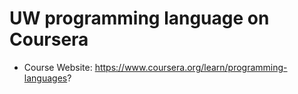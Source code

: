 # UW programming language on Coursera
* Course Website: https://www.coursera.org/learn/programming-languages?
